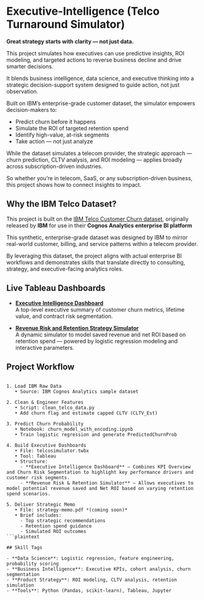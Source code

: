 # Executive-Intelligence (Telco Turnaround Simulator)


**Great strategy starts with clarity — not just data.**  

This project simulates how executives can use predictive insights, ROI modeling, and targeted actions to reverse business decline and drive smarter decisions.

It blends business intelligence, data science, and executive thinking into a strategic decision-support system designed to guide action, not just observation.

Built on IBM’s enterprise-grade customer dataset, the simulator empowers decision-makers to:
- Predict churn before it happens
- Simulate the ROI of targeted retention spend
- Identify high-value, at-risk segments
- Take action — not just analyze

While the dataset simulates a telecom provider, the strategic approach — churn prediction, CLTV analysis, and ROI modeling — applies broadly across subscription-driven industries.

So whether you’re in telecom, SaaS, or any subscription-driven business, this project shows how to connect insights to impact.

## Why the IBM Telco Dataset?

This project is built on the [IBM Telco Customer Churn dataset](https://www.ibm.com/docs/en/cognos-analytics/11.1.0?topic=samples-telco-customer-churn), originally released by **IBM** for use in their **Cognos Analytics enterprise BI platform**

This synthetic, enterprise-grade dataset was designed by IBM to mirror real-world customer, billing, and service patterns within a telecom provider.

By leveraging this dataset, the project aligns with actual enterprise BI workflows and demonstrates skills that translate directly to consulting, strategy, and executive-facing analytics roles.


## Live Tableau Dashboards

- [**Executive Intelligence Dashboard**](https://public.tableau.com/views/telcosimulatore/ExecutiveDashboard?:language=en-US&:sid=&:redirect=auth&:display_count=n&:origin=viz_share_link)  
  A top-level executive summary of customer churn metrics, lifetime value, and contract risk segmentation.

- [**Revenue Risk and Retention Strategy Simulator**](https://public.tableau.com/views/telcosimulatore2/SimulatorDashboard?:language=en-US&:sid=&:redirect=auth&:display_count=n&:origin=viz_share_link)  
  A dynamic simulator to model saved revenue and net ROI based on retention spend — powered by logistic regression modeling and interactive parameters.


## Project Workflow 

```plaintext

1. Load IBM Raw Data
   • Source: IBM Cognos Analytics sample dataset

2. Clean & Engineer Features
   • Script: clean_telco_data.py
   • Add churn flag and estimate capped CLTV (CLTV_Est)

3. Predict Churn Probability
   • Notebook: churn_model_with_encoding.ipynb
   • Train logistic regression and generate PredictedChurnProb

4. Build Executive Dashboards
   • File: telcosimulator.twbx
   • Tool: Tableau
   • Structure:
     - **Executive Intelligence Dashboard** — Combines KPI Overview and Churn Risk Segmentation to highlight key performance drivers and customer risk segments.
     - **Revenue Risk & Retention Simulator** — Allows executives to model potential revenue saved and Net ROI based on varying retention spend scenarios.

5. Deliver Strategic Memo
   • File: strategy-memo.pdf *(coming soon)*
   • Brief includes:
     - Top strategic recommendations
     - Retention spend guidance
     - Simulated ROI outcomes
```plaintext

## Skill Tags

- **Data Science**: Logistic regression, feature engineering, probability scoring  
- **Business Intelligence**: Executive KPIs, cohort analysis, churn segmentation  
- **Product Strategy**: ROI modeling, CLTV analysis, retention simulation  
- **Tools**: Python (Pandas, scikit-learn), Tableau, Jupyter
